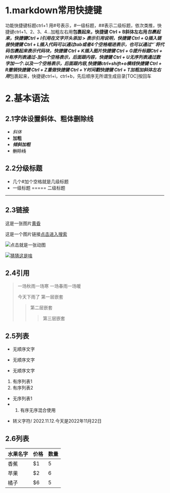 # 1.markdown常用快捷键
功能快捷键标题ctrl+1 用#号表示，#一级标题，##表示二级标题，依次类推，快捷键ctrl+1、2、3、4…加粗左右用**包裹起来，快捷键 Ctrl + B斜体左右用*包裹起来，快捷键Ctrl + I引用在文字开头添加 > 表示引用说明，快捷键 Ctrl + Q插入链接快捷键 Ctrl + L插入代码可以通过tab或者4个空格缩进表示，也可以通过“`将代码包裹起来表示代码块，快捷键 Ctrl + K插入图片快捷键 Ctrl + G提升标题Ctrl + H有序列表通过-加一个空格表示，后面跟内容，快捷键 Ctrl + U无序列表通过数字加一个.以及一个空格表示，后面跟内容,快捷键ctrl+shift+o横线快捷键 Ctrl + R撤销快捷键 Ctrl + Z重做快捷键 Ctrl + Y时间戳快捷键 Ctrl + T加粗加斜体左右用***包裹起来，快捷键ctrl+i，ctrl+b，先后顺序无所谓生成目录[TOC]按回车
# 2.基本语法
## 2.1字体设置斜体、粗体删除线
- *斜体*
- **加粗**
- ***倾斜加粗***
- ~~删除线~~
## 2.2分级标题
- 几个#加个空格就是几级标题
- 一级标题
=====
二级标题
---------
## 2.3链接
这是一张图片[黄昏](https://img1.baidu.com/it/u=3009731526,373851691&fm=253&fmt=auto&app=138&f=JPEG?w=800&h=500)

这是一个图片链接[点击进入搜索](https://www.baidu.com/s?wd=%E5%9B%BE%E7%89%87&ie=utf-8&tn=15007414_2_pg "最好的图片网站")

![点击就是一张动图](https://www.google.com.hk/url?sa=i&url=https%3A%2F%2Fwww.orientaldaily.com.my%2Fnews%2Fentertainment%2F2022%2F08%2F06%2F503991&psig=AOvVaw0E_nPT2mDXcSjxCz_frkJl&ust=1668348104506000&source=images&cd=vfe&ved=0CA0QjRxqFwoTCPi0sKznqPsCFQAAAAAdAAAAABAD)

[![猜猜这是啥](https://www.google.com.hk/url?sa=i&url=http%3A%2F%2Fwww.mylucai.com%2Fshushipeifang%2F1223.html&psig=AOvVaw1sc4cgUsn6OA2KFqZs0m6W&ust=1668329974588000&source=images&cd=vfe&ved=0CAwQjRxqFwoTCMjhpOCjqPsCFQAAAAAdAAAAABAE "猪头")](https://www.google.com.hk/search?q=%E7%8C%AA%E5%A4%B4&oq=%E7%8C%AA%E5%A4%B4&aqs=chrome..69i57j46i512j0i512l3j46i175i199i512j0i512l4.1297j0j15&sourceid=chrome&ie=UTF-8#imgrc=woTUBI3e4uJ4vM)
## 2.4引用
> 一场秋雨一场寒
> 一场春雨一场暖
>  
> 今天下雨了
> 第一层嵌套
>> 第二层嵌套
>>> 第三层嵌套
## 2.5列表
* 无顺序文字
+ 无顺序文字
- 无顺序文字
1. 有序列表1
2. 有序列表2
* 无序列表1
* 1. 有序无序混合使用
- 转义字符/
2022\.11\.12.今天是2022年11月22日
## 2.6列表
|水果名字|价格| 数量|
|---|---|---|
|香蕉|$1|5|
|苹果|$2|6|
|橘子|$6|5|
